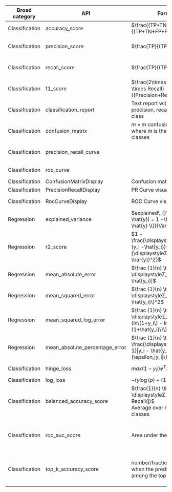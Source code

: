 | Broad category | API                               | Formula                                                                     | Inputs                                                                         | Returns                       |
| -------------- | --------------------------------- | --------------------------------------------------------------------------- | ------------------------------------------------------------------------------ | ----------------------------- |
| Classification | accuracy\_score                   | $\frac{(TP+TN)}{(TP+TN+FP+FN)}$                                                       | y\_true, y\_pred                                                               | score                         |
| Classification | precision\_score                  | $\frac{TP}{(TP+FP)}$                                                                  | y\_true, y\_pred                                                               | score between 0 and 1         |
| Classification | recall\_score                     | $\frac{TP}{(TP+FN)}$                                                                 | y\_true, y\_pred                                                               | score between 0 and 1         |
| Classification | f1\_score                         | $\frac{2\times Precision \times Recall}{(Precision+Recall)}$                                    | y\_true, y\_pred                                                               | score                         |
| Classification | classification\_report            | Text report with accuracy, precision, recall for each class                 | y\_true, y\_pred                                                               | Report                        |
| Classification | confusion\_matrix                 | $m \times m$ confusion matrix where m is the number of classes                     | y\_true, y\_pred                                                               | Matrix                        |
| Classification | precision\_recall\_curve          |                                                                             | y\_true, probas\_pred                                                          | precision, recall, thresholds |
| Classification | roc\_curve                        |                                                                             | y\_true, y\_score                                                              | fpr, tpr, thresholds          |
| Classification | ConfusionMatrixDisplay            | Confusion matrix visualisation                                              | confusion\_matrix                                                              | Matrix                        |
| Classification | PrecisionRecallDisplay            | PR Curve visualisation                                                      | precision, recall                                                              | PR Curve                      |
| Classification | RocCurveDisplay                   | ROC Curve visualisation                                                     | fpr, tpr                                                                       | ROC Curve                     |
| Regression     | explained\_variance               | $explained\_{}\ variance(y, \hat{y}) = 1 -\frac{Var \\{ y - \hat{y} \\}}{Var\\{y\\}}$                                          | y\_true, y\_pred                                                               | score between 0 and 1         |
| Regression     | r2\_score                         | $1 - \frac{\displaystyleΣ_{i=1}^n (y_i -\hat{y_i})^2}{\displaystyleΣ_{i=1}^n (y_i-\bar{y})^2}$                             | y\_true, y\_pred                                                               | score between 0 and 1         |
| Regression     | mean\_absolute\_error             | $\frac {1}{n} \times \displaystyleΣ_{i=1}^n\|y_i - \hat{y_i}\|$                                                 | y\_true, y\_pred        | loss                          |
| Regression     | mean\_squared\_error              | $\frac {1}{n} \times \displaystyleΣ_{i=1}^n\(y_i - \hat{y_i}\)^2$                                              | y\_true, y\_pred                                                               | loss                          |
| Regression     | mean\_squared\_log\_error         | $\frac {1}{n} \times \displaystyleΣ_{i=1}^{n-1}\(ln\(1+y_i\) - ln\(1+\hat{y_i}\)\)^2$                                    | y\_true, y\_pred                                                               | loss                          |
| Regression     | mean\_absolute\_percentage\_error | $\frac {1}{n} \times \frac{\displaystyleΣ_{i=1}^{n-1}\|y_i - \hat{y_i}\|}{max\(\epsilon,\|y_i\|\)}$|                                       | y\_true, y\_pred                                                               | loss                          |
| Classification | hinge\_loss                       | $max(1-y_i(w^Tx_i+b),0)$                                                 | y\_true, pred\_decision                                                        | loss                          |
| Classification | log\_loss                         | $-(y\log(p)+(1-y)\log(1-p))$                                               | y\_true, y\_pred                                                               | loss                          |
| Classification | balanced\_accuracy\_score         | $\frac{1}{n} \times \displaystyleΣ_{j=1}^{k} Recall(j)$ <br>Average over recall of all classes                    | y\_true, y\_pred                                                               | score                         |
| Classification | roc\_auc\_score                   | Area under the ROC curve                                                    | y\_true, y\_score, average (micro, macro, weighted, samples)                   | area under curve              |
| Classification | top\_k\_accuracy\_score           | number/fraction of times when the predicted label is among the top k labels | y\_true, y\_score<br>k - number of likely outcomes to find the predicted label | fraction of outcomes          |
